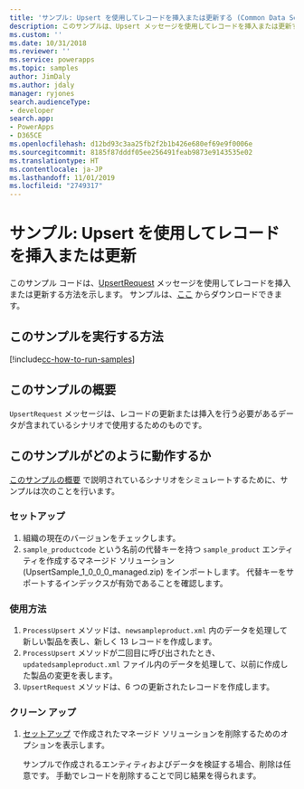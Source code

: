 ```yaml
---
title: 'サンプル: Upsert を使用してレコードを挿入または更新する (Common Data Service) | Microsoft Docs'
description: このサンプルは、Upsert メッセージを使用してレコードを挿入または更新する方法を示します。
ms.custom: ''
ms.date: 10/31/2018
ms.reviewer: ''
ms.service: powerapps
ms.topic: samples
author: JimDaly
ms.author: jdaly
manager: ryjones
search.audienceType:
- developer
search.app:
- PowerApps
- D365CE
ms.openlocfilehash: d12bd93c3aa25fb2f2b1b426e680ef69e9f0006e
ms.sourcegitcommit: 8185f87dddf05ee256491feab9873e9143535e02
ms.translationtype: HT
ms.contentlocale: ja-JP
ms.lasthandoff: 11/01/2019
ms.locfileid: "2749317"
---
```

# <a name="sample-insert-or-update-a-record-using-upsert"></a>サンプル: Upsert を使用してレコードを挿入または更新

<!-- https://docs.microsoft.com/dynamics365/customer-engagement/developer/sample-insert-update-record-upsert -->

このサンプル コードは、[UpsertRequest](https://docs.microsoft.com/dotnet/api/microsoft.xrm.sdk.messages.upsertrequest?view=dynamics-general-ce-9) メッセージを使用してレコードを挿入または更新する方法を示します。 サンプルは、[ここ](https://github.com/Microsoft/PowerApps-Samples/tree/master/cds/orgsvc/C%23/InsertRecordUsingUpsert) からダウンロードできます。

## <a name="how-to-run-this-sample"></a>このサンプルを実行する方法

[!include[cc-how-to-run-samples](../../includes/cc-how-to-run-samples.md)]

## <a name="what-this-sample-does"></a>このサンプルの概要

`UpsertRequest` メッセージは、レコードの更新または挿入を行う必要があるデータが含まれているシナリオで使用するためのものです。

## <a name="how-this-sample-works"></a>このサンプルがどのように動作するか

[このサンプルの概要](#what-this-sample-does) で説明されているシナリオをシミュレートするために、サンプルは次のことを行います。

### <a name="setup"></a>セットアップ

1. 組織の現在のバージョンをチェックします。
1. `sample_productcode` という名前の代替キーを持つ `sample_product` エンティティを作成するマネージド ソリューション (UpsertSample_1_0_0_0_managed.zip) をインポートします。 代替キーをサポートするインデックスが有効であることを確認します。

### <a name="demonstrate"></a>使用方法

1. `ProcessUpsert` メソッドは、`newsampleproduct.xml` 内のデータを処理して新しい製品を表し、新しく 13 レコードを作成します。
1. `ProcessUpsert` メソッドが二回目に呼び出されたとき、`updatedsampleproduct.xml` ファイル内のデータを処理して、以前に作成した製品の変更を表します。 
1. `UpsertRequest` メソッドは、6 つの更新されたレコードを作成します。 

### <a name="clean-up"></a>クリーン アップ

1. [セットアップ](#setup) で作成されたマネージド ソリューションを削除するためのオプションを表示します。

    サンプルで作成されるエンティティおよびデータを検証する場合、削除は任意です。 手動でレコードを削除することで同じ結果を得られます。
